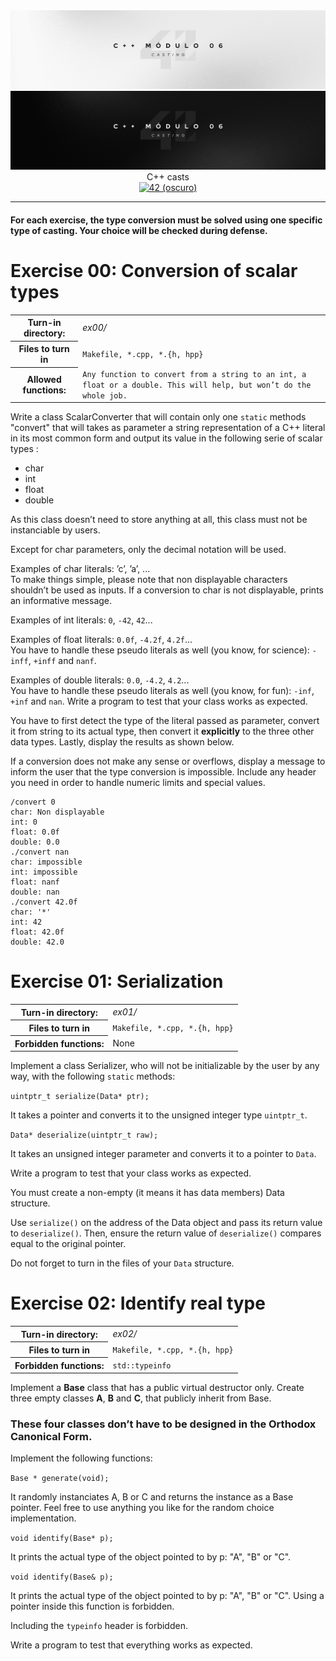 <div align="center">
    <img src="https://github.com/15Galan/42_project-readmes/blob/master/banners/cursus/projects/cpp_module06-light.png?raw=true#gh-light-mode-only" alt="Banner (claro)" />
    <img src="https://github.com/15Galan/42_project-readmes/blob/master/banners/cursus/projects/cpp_module06-dark.png?raw=true#gh-dark-mode-only" alt="Banner (oscuro)" />
    <br>
   	C++ casts
    <br>
    <a href='https://profile.intra.42.fr/users/alvega-g' target="_blank">
        <img alt='42 (oscuro)' src='https://img.shields.io/badge/Málaga-black?style=flat&logo=42&logoColor=white'/>
    </a>
</div>

---

#### For each exercise, the type conversion must be solved using one specific type of casting. Your choice will be checked during defense.

# Exercise 00: Conversion of scalar types

<table>
<tr>
	<th>Turn-in directory:</th> 
	<td><i>ex00/</i></td>
</tr>
  <tr>
    <th>Files to turn in</th>
    <td><code>Makefile, *.cpp, *.{h, hpp}</code></td>
  </tr>
  <tr>
    <th>Allowed functions:</th>
    <td><code>Any function to convert from a string to an int, a float or a double. This will help, but won’t do the whole job.</code></td>
  </tr>
</table>

Write a class ScalarConverter that will contain only one `static` methods "convert" that will takes as parameter a string representation of a C++ literal in its most common form and output its value in the following serie of scalar types :

- char
- int
- float
- double

As this class doesn’t need to store anything at all, this class must not be instanciable by users. 

Except for char parameters, only the decimal notation will be used.

Examples of char literals: ’c’, ’a’, ...<br>
To make things simple, please note that non displayable characters shouldn’t be used as
inputs. If a conversion to char is not displayable, prints an informative message.

Examples of int literals: `0`, `-42`, `42`...

Examples of float literals: `0.0f`, `-4.2f`, `4.2f`...<br>
You have to handle these pseudo literals as well (you know, for science): `-inff`, `+inff` and `nanf`.

Examples of double literals: `0.0`, `-4.2`, `4.2`...<br>
You have to handle these pseudo literals as well (you know, for fun): `-inf`, `+inf` and `nan`.
Write a program to test that your class works as expected.

You have to first detect the type of the literal passed as parameter, convert it from
string to its actual type, then convert it __explicitly__ to the three other data types. Lastly,
display the results as shown below.

If a conversion does not make any sense or overflows, display a message to inform
the user that the type conversion is impossible. Include any header you need in order to
handle numeric limits and special values.

```shell
/convert 0
char: Non displayable
int: 0
float: 0.0f
double: 0.0
./convert nan
char: impossible
int: impossible
float: nanf
double: nan
./convert 42.0f
char: '*'
int: 42
float: 42.0f
double: 42.0
```

# Exercise 01: Serialization

<table>
<tr>
	<th>Turn-in directory:</th> 
	<td><i>ex01/</i></td>
</tr>
  <tr>
    <th>Files to turn in</th>
    <td><code>Makefile, *.cpp, *.{h, hpp}</code></td>
  </tr>
  <tr>
    <th>Forbidden functions:</th>
    <td>None</td>
  </tr>
</table>

Implement a class Serializer, who will not be initializable by the user by any way,
with the following `static` methods:

`uintptr_t serialize(Data* ptr);`

It takes a pointer and converts it to the unsigned integer type `uintptr_t`.

`Data* deserialize(uintptr_t raw);`

It takes an unsigned integer parameter and converts it to a pointer to `Data`.

Write a program to test that your class works as expected.

You must create a non-empty (it means it has data members) Data structure.

Use `serialize()` on the address of the Data object and pass its return value to
`deserialize()`. Then, ensure the return value of `deserialize()` compares equal to the
original pointer.

Do not forget to turn in the files of your `Data` structure.

# Exercise 02: Identify real type

<table>
<tr>
	<th>Turn-in directory:</th> 
	<td><i>ex02/</i></td>
</tr>
  <tr>
    <th>Files to turn in</th>
    <td><code>Makefile, *.cpp, *.{h, hpp}</code></td>
  </tr>
  <tr>
    <th>Forbidden functions:</th>
    <td><code>std::typeinfo</code></td>
  </tr>
</table>

Implement a __Base__ class that has a public virtual destructor only. Create three empty
classes __A__, __B__ and __C__, that publicly inherit from Base.

### These four classes don’t have to be designed in the Orthodox Canonical Form.

Implement the following functions:

`Base * generate(void);`

It randomly instanciates A, B or C and returns the instance as a Base pointer. Feel free
to use anything you like for the random choice implementation.

`void identify(Base* p);`

It prints the actual type of the object pointed to by p: "A", "B" or "C".

`void identify(Base& p);`

It prints the actual type of the object pointed to by p: "A", "B" or "C". Using a pointer
inside this function is forbidden.

Including the `typeinfo` header is forbidden.

Write a program to test that everything works as expected.